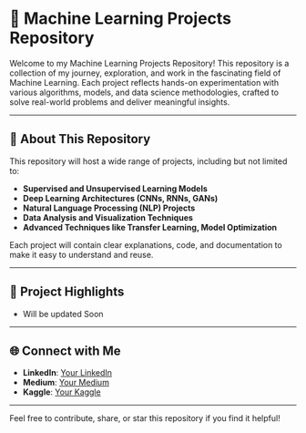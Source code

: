 # 🚀 Machine Learning Projects Repository

Welcome to my Machine Learning Projects Repository! This repository is a collection of my journey, exploration, and work in the fascinating field of Machine Learning. Each project reflects hands-on experimentation with various algorithms, models, and data science methodologies, crafted to solve real-world problems and deliver meaningful insights.

---

## 🌟 About This Repository

This repository will host a wide range of projects, including but not limited to:

- **Supervised and Unsupervised Learning Models**
- **Deep Learning Architectures (CNNs, RNNs, GANs)**
- **Natural Language Processing (NLP) Projects**
- **Data Analysis and Visualization Techniques**
- **Advanced Techniques like Transfer Learning, Model Optimization**

Each project will contain clear explanations, code, and documentation to make it easy to understand and reuse.

---

## 🧩 Project Highlights

- Will be updated Soon

---

## 🌐 Connect with Me

- **LinkedIn**: [Your LinkedIn](https://www.linkedin.com/in/sarthakmangalmurti)
- **Medium**: [Your Medium](https://medium.com/@sarthakmangalmurti)
- **Kaggle**: [Your Kaggle](https://www.kaggle.com/sarthakmangalmurti)

---

Feel free to contribute, share, or star this repository if you find it helpful!
